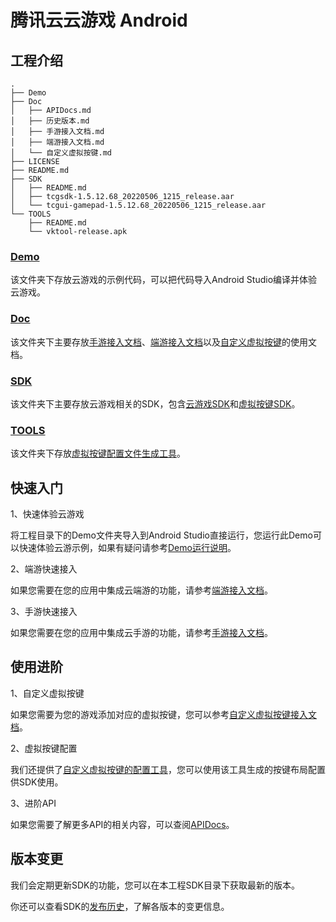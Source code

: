 # 腾讯云云游戏 Android

## 工程介绍

```shell
.
├── Demo
├── Doc
│   ├── APIDocs.md
│   ├── 历史版本.md
│   ├── 手游接入文档.md
│   ├── 端游接入文档.md
│   └── 自定义虚拟按键.md
├── LICENSE
├── README.md
├── SDK
│   ├── README.md
│   ├── tcgsdk-1.5.12.68_20220506_1215_release.aar
│   └── tcgui-gamepad-1.5.12.68_20220506_1215_release.aar
└── TOOLS
    ├── README.md
    └── vktool-release.apk

```

### [Demo](Demo)

该文件夹下存放云游戏的示例代码，可以把代码导入Android Studio编译并体验云游戏。

### [Doc](Doc)

该文件夹下主要存放[手游接入文档](Doc/手游接入文档.md)、[端游接入文档](Doc/端游接入文档.md)以及[自定义虚拟按键](Doc/自定义虚拟按键.md)的使用文档。

### [SDK](SDK)

该文件夹下主要存放云游戏相关的SDK，包含[云游戏SDK](SDK/tcgsdk-1.1.7.67_20220310_1459_release.aar)和[虚拟按键SDK](SDK/tcgui-gamepad-1.1.7.67_20220310_1459_release.aar)。

### [TOOLS](TOOLS)

该文件夹下存放[虚拟按键配置文件生成工具](TOOLS/vktool-release.apk)。

## 快速入门

1、快速体验云游戏

将工程目录下的Demo文件夹导入到Android Studio直接运行，您运行此Demo可以快速体验云游示例，如果有疑问请参考[Demo运行说明](Demo/README.md)。

2、端游快速接入

如果您需要在您的应用中集成云端游的功能，请参考[端游接入文档](Doc/端游接入文档.md)。

3、手游快速接入

如果您需要在您的应用中集成云手游的功能，请参考[手游接入文档](Doc/手游接入文档.md)。

## 使用进阶

1、自定义虚拟按键

如果您需要为您的游戏添加对应的虚拟按键，您可以参考[自定义虚拟按键接入文档](Doc/自定义虚拟按键.md)。

2、虚拟按键配置

我们还提供了[自定义虚拟按键的配置工具](TOOLS/vktool-release.apk)，您可以使用该工具生成的按键布局配置供SDK使用。

3、进阶API

如果您需要了解更多API的相关内容，可以查阅[APIDocs](Doc/APIDocs.md)。

## 版本变更

我们会定期更新SDK的功能，您可以在本工程SDK目录下获取最新的版本。

你还可以查看SDK的[发布历史](Doc/历史版本.md)，了解各版本的变更信息。